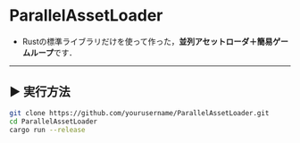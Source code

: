 # ParallelAssetLoader

- Rustの標準ライブラリだけを使って作った，**並列アセットローダ＋簡易ゲームループ**です．

---


<!--

## 🔍 このプロジェクトでやっていること

- `std::thread` と `mpsc` を使った**並列ファイル読み込み**
- `Instant::now()` を使って読み込み時間を測定し、**逐次 vs 並列**を比較
- シンプルな**固定フレームレートのゲームループ**（30FPS）
- ゲーム的な「ロード完了→描画開始」みたいな流れの再現

---

## 📦 使っているもの

- Rust（標準ライブラリのみ）
- Cargo（ビルドツール）
- アセットは `.txt` や `.json` のダミーファイルを自作しています

---

-->


## ▶️ 実行方法

```bash
git clone https://github.com/yourusername/ParallelAssetLoader.git
cd ParallelAssetLoader
cargo run --release
